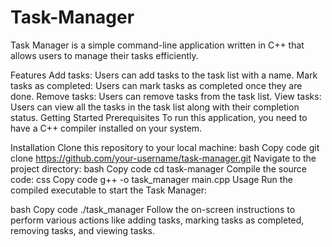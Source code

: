 # Task-Manager

Task Manager is a simple command-line application written in C++ that allows users to manage their tasks efficiently.

Features
Add tasks: Users can add tasks to the task list with a name.
Mark tasks as completed: Users can mark tasks as completed once they are done.
Remove tasks: Users can remove tasks from the task list.
View tasks: Users can view all the tasks in the task list along with their completion status.
Getting Started
Prerequisites
To run this application, you need to have a C++ compiler installed on your system.

Installation
Clone this repository to your local machine:
bash
Copy code
git clone https://github.com/your-username/task-manager.git
Navigate to the project directory:
bash
Copy code
cd task-manager
Compile the source code:
css
Copy code
g++ -o task_manager main.cpp
Usage
Run the compiled executable to start the Task Manager:

bash
Copy code
./task_manager
Follow the on-screen instructions to perform various actions like adding tasks, marking tasks as completed, removing tasks, and viewing tasks.
